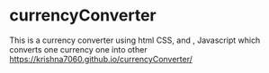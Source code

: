# currencyConverter
This is  a currency converter using html CSS, and , Javascript  which converts one currency one into other
 https://krishna7060.github.io/currencyConverter/
